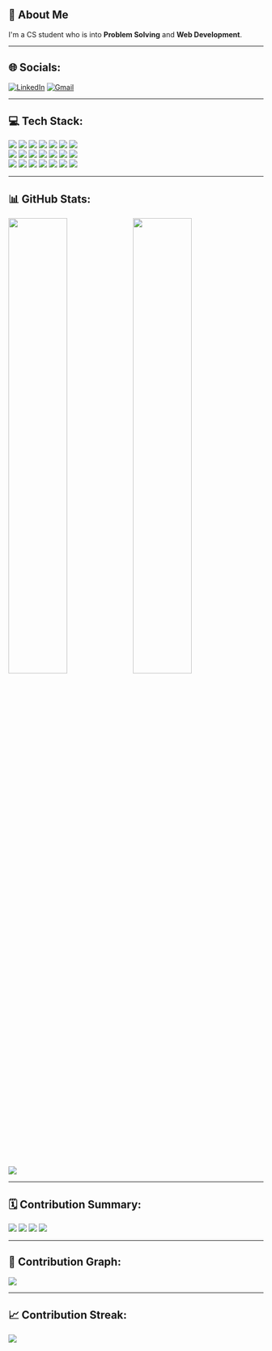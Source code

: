 <!-- chandini1727 / README.md -->

## 👋 About Me

I'm a CS student who is into **Problem Solving** and **Web Development**.

---

## 🌐 Socials:

[![LinkedIn](https://img.shields.io/badge/LinkedIn-0A66C2?style=for-the-badge&logo=linkedin&logoColor=white)](https://www.linkedin.com/in/chintala-chandini/)
[![Gmail](https://img.shields.io/badge/Email-D14836?style=for-the-badge&logo=gmail&logoColor=white)](mailto:chandinichintala17@gmail.com)

---

## 💻 Tech Stack:

<img src="https://img.shields.io/badge/C-00599C?style=for-the-badge&logo=c&logoColor=white"/>
<img src="https://img.shields.io/badge/C++-00599C?style=for-the-badge&logo=c%2B%2B&logoColor=white"/>
<img src="https://img.shields.io/badge/CSS3-1572B6?style=for-the-badge&logo=css3&logoColor=white"/>
<img src="https://img.shields.io/badge/Java-ED8B00?style=for-the-badge&logo=java&logoColor=white"/>
<img src="https://img.shields.io/badge/HTML5-E34F26?style=for-the-badge&logo=html5&logoColor=white"/>
<img src="https://img.shields.io/badge/JavaScript-F7DF1E?style=for-the-badge&logo=javascript&logoColor=black"/>
<img src="https://img.shields.io/badge/Python-3776AB?style=for-the-badge&logo=python&logoColor=white"/>
<br/>
<img src="https://img.shields.io/badge/React-61DAFB?style=for-the-badge&logo=react&logoColor=black"/>
<img src="https://img.shields.io/badge/Node.js-339933?style=for-the-badge&logo=node.js&logoColor=white"/>
<img src="https://img.shields.io/badge/Express.js-000000?style=for-the-badge&logo=express&logoColor=white"/>
<img src="https://img.shields.io/badge/TailwindCSS-06B6D4?style=for-the-badge&logo=tailwindcss&logoColor=white"/>
<img src="https://img.shields.io/badge/MongoDB-47A248?style=for-the-badge&logo=mongodb&logoColor=white"/>
<img src="https://img.shields.io/badge/PostgreSQL-4169E1?style=for-the-badge&logo=postgresql&logoColor=white"/>
<img src="https://img.shields.io/badge/MySQL-00758F?style=for-the-badge&logo=mysql&logoColor=white"/>
<br/>
<img src="https://img.shields.io/badge/Docker-2496ED?style=for-the-badge&logo=docker&logoColor=white"/>
<img src="https://img.shields.io/badge/Vercel-000000?style=for-the-badge&logo=vercel&logoColor=white"/>
<img src="https://img.shields.io/badge/Netlify-00C7B7?style=for-the-badge&logo=netlify&logoColor=white"/>
<img src="https://img.shields.io/badge/Render-46E3B7?style=for-the-badge&logo=render&logoColor=white"/>
<img src="https://img.shields.io/badge/Postman-FF6C37?style=for-the-badge&logo=postman&logoColor=white"/>
<img src="https://img.shields.io/badge/Git-F05032?style=for-the-badge&logo=git&logoColor=white"/>
<img src="https://img.shields.io/badge/GitHub-181717?style=for-the-badge&logo=github&logoColor=white"/>

---

## 📊 GitHub Stats:

<img src="https://github-readme-stats.vercel.app/api?username=chandini1727&show_icons=true&theme=radical" width="48%" />
<img src="https://github-readme-stats.vercel.app/api/top-langs/?username=chandini1727&layout=compact&theme=radical" width="48%" />

<img src="https://github-profile-summary-cards.vercel.app/api/cards/profile-details?username=chandini1727&theme=radical"/>

---

## 🗓️ Contribution Summary:

<img src="https://github-profile-summary-cards.vercel.app/api/cards/productive-time?username=chandini1727&theme=radical" />
<img src="https://github-profile-summary-cards.vercel.app/api/cards/stats?username=chandini1727&theme=radical" />
<img src="https://github-profile-summary-cards.vercel.app/api/cards/most-commit-language?username=chandini1727&theme=radical" />
<img src="https://github-profile-summary-cards.vercel.app/api/cards/repos-per-language?username=chandini1727&theme=radical" />

---

## 🧱 Contribution Graph:

<img src="https://github-readme-activity-graph.vercel.app/graph?username=chandini1727&theme=react-dark&area=true" />

---

## 📈 Contribution Streak:

<img src="https://github-readme-streak-stats.herokuapp.com?user=chandini1727&theme=radical&date_format=M%20j%5B%2C%20Y%5D" />
